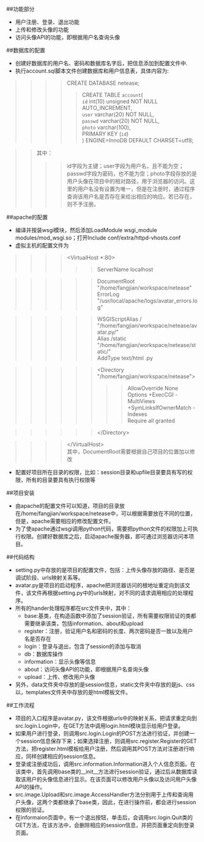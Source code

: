 ##功能部分
* 用户注册、登录、退出功能
* 上传和修改头像的功能
* 访问头像API的功能，即根据用户名查询头像

##数据库的配置
* 创建好数据库的用户名、密码和数据库名字后，把信息添加到配置文件中.
* 执行account.sql脚本文件创建数据库和用户信息表，具体内容为:

>>>>CREATE DATABASE netease;<br/>
>>>>> CREATE TABLE `account`( <br/>
>>>>>`id` int(10) unsigned NOT NULL AUTO_INCREMENT,<br/>
>>>>>`user` varchar(20) NOT NULL, <br/>
>>>>>`passwd` varchar(20) NOT NULL,<br/>
>>>>>`photo` varchar(100),<br/>
>>>>>PRIMARY KEY (`id`)<br/>
>>>>>) ENGINE=InnoDB DEFAULT CHARSET=utf8;<br/>

>>其中：<br/>
>>>>id字段为主键；user字段为用户名，且不能为空；passwd字段为密码，也不能为空；photo字段存放的是用户头像在项目中的相对路径，用于浏览器的访问。这里的用户名没有设置为唯一，但是在注册时，通过程序查询该用户名是否存在来给出相应的响应。若已存在，则不予注册。

##apache的配置
* 编译并按装wsgi模块，然后添加LoadModule wsgi_module modules/mod_wsgi.so；打开Include conf/extra/httpd-vhosts.conf
* 虚拟主机的配置文件为

>>>> \<VirtualHost *:80\><br/>
>>>>>> ServerName localhost<br/>

>>>>>> DocumentRoot "/home/fangjian/workspace/netease"<br/>
>>>>>> ErrorLog "/usr/local/apache/logs/avatar_errors.log"<br/>


>>>>>> WSGIScriptAlias /  "/home/fangjian/workspace/netease/avatar.py/"<br/>
>>>>>> Alias /static "/home/fangjian/workspace/netease/static/"<br/>
>>>>>> AddType text/html .py<br/>

>>>>>> \<Directory "/home/fangjian/workspace/netease"\><br/>
>>>>>>>> AllowOverride None<br/>
>>>>>>>> Options +ExecCGI -MultiViews +SymLinksIfOwnerMatch -Indexes<br/>
>>>>>>>> Require all granted<br/>

>>>>>> \</Directory\><br/>

>>>> \</VirtualHost\><br/>
>>>>其中，DocumentRoot需要根据自己项目的位置加以修改<br/>

* 配置好项目所在目录的权限，比如：session目录和upfile目录要具有写的权限，所有的目录要具有执行权限等	

##项目安装
* 由apache的配置文件可以知道，项目的目录放在/home/fangjian/workspace/netease中，可以根据需要放在不同的位置，但是，apache需要相应的修改配置文件。
* 为了使apache通过wsgi调用python代码，需要把python文件的权限加上可执行权限。创建好数据库之后，启动apache服务器，即可通过浏览器访问本项目。
    
##代码结构
* setting.py中存放的是项目的配置文件，包括：上传头像存放的路径、是否是调试阶段、urls映射关系等。
* avatar.py是项目的启动程序，apache把浏览器访问的根地址重定向到该文件，该文件再根据setting.py中的urls映射，对不同的请求调用相应的处理程序。
* 所有的hander处理程序都在src文件夹中，其中：<br />
    * base:基类，在构造函数中添加了session验证，所有需要权限验证的类都需要继承该类，包括information、about和upload
    * register：注册，验证用户名和密码的长度、两次密码是否一致以及用户名是否存在
    * login：登录与退出，包含了session的添加与取消
    * db：数据库操作
    * information：显示头像等信息
    * about：访问头像API的功能，即根据用户名查询头像
    * upload：上传、修改用户头像
* 另外，data文件夹中存放的是session信息，static文件夹中存放的是js、css以，templates文件夹中存放的是html模板文件。

##工作流程
* 项目的入口程序是avatar.py，该文件根据urls中的映射关系，把请求重定向到src.login.Login中，在GET方法中调用login.html模块显示给用户登录。
* 如果用户进行登录，则调用src.login.Login的POST方法进行验证，并创建一个session信息保存下来；如果选择注册，则调用src.register.Register的GET方法，把register.html模板给用户注册，然后调用其POST方法对注册进行响应，同样创建相应的session信息。
* 登录或注册成功后，调用src.information.Information进入个人信息页面。在该类中，首先调用base类的__init__方法进行session验证，通过后从数据库读取该用户的头像信息进行显示。在该页面可以修改用户头像以及访问用户头像API的操作。
* src.image.Upload和src.image.AccessHandler方法分别用于上传和查询用户头像，这两个类都继承了base类，因此，在进行操作前，都会进行session权限的验证。
* 在informaion页面中，有一个退出按钮，单击后，会调用src.login.Quit类的GET方法，在该方法中，会删除相应的session信息，并把页面重定向到登录页面。
